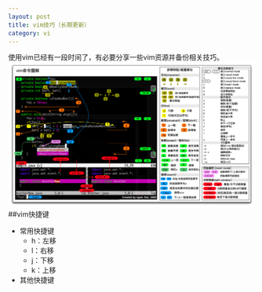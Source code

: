 ```yaml
---
layout: post
title: vim技巧（长期更新）
category: vi
---
```

使用vim已经有一段时间了，有必要分享一些vim资源并备份相关技巧。
![Vim cmd](/images/Vim命令图.png "Vim cmd")
##vim快捷键
+ 常用快捷键
  - h：左移
  - l：右移
  - j：下移
  - k：上移
+ 其他快捷键
  

